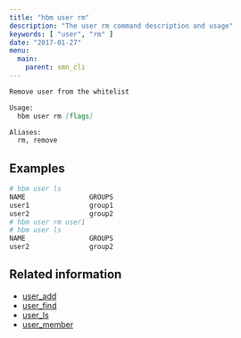```yaml
---
title: "hbm user rm"
description: "The user rm command description and usage"
keywords: [ "user", "rm" ]
date: "2017-01-27"
menu:
  main:
    parent: smn_cli
---
```


```markdown
Remove user from the whitelist

Usage:
  hbm user rm [flags]

Aliases:
  rm, remove
```

## Examples

```bash
# hbm user ls
NAME                GROUPS
user1               group1
user2               group2
# hbm user rm user1
# hbm user ls
NAME                GROUPS
user2               group2
```

## Related information

* [user_add](user_add.md)
* [user_find](user_find.md)
* [user_ls](user_ls.md)
* [user_member](user_member.md)
